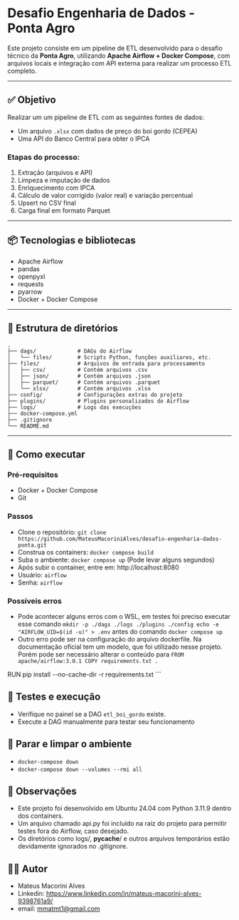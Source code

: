 # Desafio Engenharia de Dados - Ponta Agro

Este projeto consiste em um pipeline de ETL desenvolvido para o desafio técnico da **Ponta Agro**, utilizando **Apache Airflow + Docker Compose**, com arquivos locais e integração com API externa para realizar um processo ETL completo.

---

## ✅ Objetivo

Realizar um um pipeline de ETL com as seguintes fontes de dados:

- Um arquivo `.xlsx` com dados de preço do boi gordo (CEPEA)
- Uma API do Banco Central para obter o IPCA

### Etapas do processo:

1. Extração (arquivos e API)
2. Limpeza e imputação de dados
3. Enriquecimento com IPCA
4. Cálculo de valor corrigido (valor real) e variação percentual
5. Upsert no CSV final
6. Carga final em formato Parquet

---

## 📦 Tecnologias e bibliotecas
- Apache Airflow
- pandas
- openpyxl
- requests
- pyarrow
- Docker + Docker Compose

---

## 📂 Estrutura de diretórios
```
.
├── dags/             # DAGs do Airflow
│   └── files/        # Scripts Python, funções auxiliares, etc.
├── files/            # Arquivos de entrada para processamento
│   ├── csv/          # Contém arquivos .csv
│   ├── json/         # Contém arquivos .json
│   ├── parquet/      # Contém arquivos .parquet
│   └── xlsx/         # Contém arquivos .xlsx
├── config/           # Configurações extras do projeto
├── plugins/          # Plugins personalizados do Airflow
├── logs/             # Logs das execuções
├── docker-compose.yml
├── .gitignore
└── README.md
```
---

## 🚀 Como executar

### Pré-requisitos

- Docker + Docker Compose
- Git

### Passos
- Clone o repositório: ```git clone https://github.com/MateusMacoriniAlves/desafio-engenharia-dados-ponta.git```
- Construa os containers: ```docker compose build```
- Suba o ambiente: ```docker compose up``` (Pode levar alguns segundos)
- Após subir o container, entre em: http://localhost:8080
- Usuário: ```airflow```
- Senha: ```airflow```

### Possíveis erros
- Pode acontecer alguns erros com o WSL, em testes foi preciso executar esse comando ```mkdir -p ./dags ./logs ./plugins ./config echo -e "AIRFLOW_UID=$(id -u)" > .env``` antes do comando  ```docker compose up```
- Outro erro pode ser na configuração do arquivo dockerfile. Na documentação oficial tem um modelo, que foi utilizado nesse projeto. Porém pode ser necessário alterar o conteúdo para ```FROM apache/airflow:3.0.1 COPY requirements.txt .```

RUN pip install --no-cache-dir -r requirements.txt ```

## 🧪 Testes e execução
- Verifique no painel se a DAG ```etl_boi_gordo``` existe.
- Execute a DAG manualmente para testar seu funcionamento

## 🧹 Parar e limpar o ambiente
- ```docker-compose down```
- ```docker-compose down --volumes --rmi all```

## 📌 Observações
- Este projeto foi desenvolvido em Ubuntu 24.04 com Python 3.11.9 dentro dos containers.
- Um arquivo chamado api.py foi incluído na raiz do projeto para permitir testes fora do Airflow, caso desejado.
- Os diretórios como logs/, __pycache__/ e outros arquivos temporários estão devidamente ignorados no .gitignore.

## 👨‍💻 Autor
- Mateus Macorini Alves
- Linkedin: https://www.linkedin.com/in/mateus-macorini-alves-9398761a9/
- email: mmatmt1@gmail.com